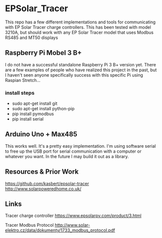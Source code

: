 # EPSolar_Tracer
This repo has a few different implementations and tools for communicating with EP Solar Tracer charge controllers.
This has been tested with model 3210A, but should work with any EP Solar Tracer model that uses Modbus RS485 and MT50 displays

## Raspberry Pi Mobel 3 B+
I do not have a successful standalone Raspberry Pi 3 B+ version yet. There are a few examples of people who have realized this project in the past, but I haven't seen anyone specifically success with this specific Pi using Raspian Stretch...

### install steps
* sudo apt-get install git
* sudo apt-get install python-pip
* pip install pymodbus
* pip install serial

## Arduino Uno + Max485
This works well. It's a pretty easy implementation. I'm using software serial to free up the USB port for serial communication with a computer or whatever you want. In the future I may build it out as a library.

## Resources & Prior Work
https://github.com/kasbert/epsolar-tracer
http://www.solarpoweredhome.co.uk/

## Links
Tracer charge controller
https://www.epsolarpv.com/product/3.html

Tracer Modbus Protocol
http://www.solar-elektro.cz/data/dokumenty/1733_modbus_protocol.pdf

